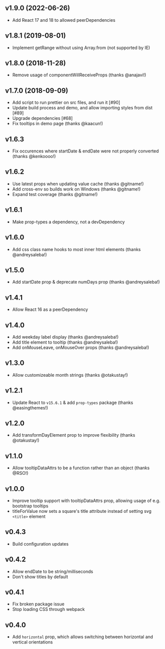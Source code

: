 ## v1.9.0 (2022-06-26)

- Add React 17 and 18 to allowed peerDependencies

## v1.8.1 (2019-08-01)

- Implement getRange without using Array.from (not supported by IE)

## v1.8.0 (2018-11-28)

- Remove usage of componentWillReceiveProps (thanks @anajavi!)

## v1.7.0 (2018-09-09)

- Add script to run prettier on src files, and run it [#90]
- Update build process and demo, and allow importing styles from dist [#89]
- Upgrade dependencies [#68]
- Fix tooltips in demo page (thanks @kaacun!)

## v1.6.3

- Fix occurences where startDate & endDate were not properly converted (thanks @kenkoooo!)

## v1.6.2

- Use latest props when updating value cache (thanks @gitname!)
- Add cross-env so builds work on Windows (thanks @gitname!)
- Expand test coverage (thanks @gitname!)

## v1.6.1

- Make prop-types a dependency, not a devDependency

## v1.6.0

- Add css class name hooks to most inner html elements (thanks @andreysaleba!)

## v1.5.0

- Add startDate prop & deprecate numDays prop (thanks @andreysaleba!)

## v1.4.1

- Allow React 16 as a peerDependency

## v1.4.0

- Add weekday label display (thanks @andreysaleba!)
- Add title element to tooltip (thanks @andreysaleba!)
- Add onMouseLeave, onMouseOver props (thanks @andreysaleba!)

## v1.3.0

- Allow customizeable month strings (thanks @otakustay!)

## v1.2.1

- Update React to `v15.6.1` & add `prop-types` package (thanks @easingthemes!)

## v1.2.0

- Add transformDayElement prop to improve flexibility (thanks @otakustay!)

## v1.1.0

- Allow tooltipDataAttrs to be a function rather than an object (thanks @RSO!)

## v1.0.0

- Improve tooltip support with tooltipDataAttrs prop, allowing usage of e.g. bootstrap tooltips
- titleForValue now sets a square's title attribute instead of setting svg `<title>` element

## v0.4.3

- Build configuration updates

## v0.4.2

- Allow endDate to be string/milliseconds
- Don't show titles by default

## v0.4.1

- Fix broken package issue
- Stop loading CSS through webpack

## v0.4.0

- Add `horizontal` prop, which allows switching between horizontal and vertical orientations
